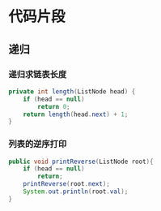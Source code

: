 # 代码片段

## 递归

### 递归求链表长度

```java
private int length(ListNode head) { 
    if (head == null) 
        return 0; 
    return length(head.next) + 1; 
}
```

### 列表的逆序打印

```java
public void printReverse(ListNode root){
    if (head == null) 
        return;
    printReverse(root.next);
    System.out.println(root.val);
}
```

